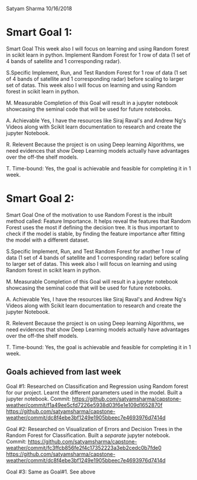 Satyam Sharma
10/16/2018

# Smart Goal 1:
Smart Goal
This week also I will focus on learning and using Random forest in scikit learn in python. 
Implement Random Forest for 1 row of data (1 set of 4 bands of satellite and 1 corresponding radar).

S.Specific
Implement, Run, and Test Random Forest for 1 row of data (1 set of 4 bands of satellite and 1 corresponding radar) before scaling to larger set of datas.
This week also I will focus on learning and using Random forest in scikit learn in python. 

M. Measurable
Completion of this Goal will result in a jupyter notebook showcasing the seminal code that will be used for future notebooks.

A. Achievable
Yes, I have the resources like Siraj Raval's and Andrew Ng's Videos along with Scikit learn documentation to research and create the jupyter Notebook. 

R. Relevent
Because the project is on using Deep learning Algorithms, we need evidences that show Deep Learning models actually have advantages over the off-the shelf models.

T. Time-bound:
Yes, the goal is achievable and feasible for completing it in 1 week. 


# Smart Goal 2:
Smart Goal
One of the motivation to use Random Forest is the inbuilt method called: Feature Importance. It helps reveal the features that Random Forest uses the most if defining the decision tree. It is thus important to check if the model is stable, by finding the feature importance after fitting the model with a different dataset. 

S.Specific
Implement, Run, and Test Random Forest for another 1 row of data (1 set of 4 bands of satellite and 1 corresponding radar) before scaling to larger set of datas.
This week also I will focus on learning and using Random forest in scikit learn in python. 

M. Measurable
Completion of this Goal will result in a jupyter notebook showcasing the seminal code that will be used for future notebooks.

A. Achievable
Yes, I have the resources like Siraj Raval's and Andrew Ng's Videos along with Scikit learn documentation to research and create the jupyter Notebook. 

R. Relevent
Because the project is on using Deep learning Algorithms, we need evidences that show Deep Learning models actually have advantages over the off-the shelf models.

T. Time-bound:
Yes, the goal is achievable and feasible for completing it in 1 week. 



## Goals achieved from last week
Goal #1:
Researched on Classification and Regression using Random forest for our project. Learnt the different parameters used in the model. Built a jupyter notebook.
Commit:
https://github.com/satyamsharma/capstone-weather/commit/f1a49ee5cfd7226e5938d03f6e1e109d1652870f
https://github.com/satyamsharma/capstone-weather/commit/dc8f4ebe3bf1249e1905bbeec7e4693976d7414d

Goal #2:
Researched on Visualization of Errors and Decision Trees in the Random Forest for
Classification. Built a *separate* jupyter notebook.
Commit:
https://github.com/satyamsharma/capstone-weather/commit/fc3ffcb856fe2f4c17352223a3eb2cedc0b7fde0
https://github.com/satyamsharma/capstone-weather/commit/dc8f4ebe3bf1249e1905bbeec7e4693976d7414d

Goal #3:
Same as Goal#1. See above 


